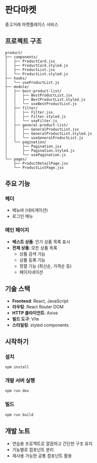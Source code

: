# 판다마켓

중고거래 마켓플레이스 서비스

## 프로젝트 구조
```
product/
├── components/
│   ├── ProductCard.jsx
│   ├── ProductCard.styled.js
│   ├── ProductList.jsx
│   └── ProductList.styled.js
├── hooks/
│   └── useProductList.js
├── module/
│   ├── best-product-list/
│   │   ├── BestProductList.jsx
│   │   ├── BestProductList.styled.js
│   │   └── useBestProductList.js
│   ├── filter/
│   │   ├── Filter.jsx
│   │   ├── Filter.styled.js
│   │   └── useFilter.js
│   ├── general-product-list/
│   │   ├── GeneralProductList.jsx
│   │   ├── GeneralProductList.styled.js
│   │   └── useGeneralProductList.js
│   └── pagination/
│       ├── Pagination.jsx
│       ├── Pagination.styled.js
│       └── usePagination.js
└── pages/
    ├── ProductDetailPage.jsx
    └── ProductListPage.jsx
```

## 주요 기능

### 헤더
- 메뉴바 (네비게이션)
- 로그인 메뉴

### 메인 페이지
- **베스트 상품**: 인기 상품 목록 표시
- **전체 상품**: 모든 상품 목록
  - 상품 검색 기능
  - 상품 등록 기능
  - 정렬 기능 (최신순, 가격순 등)
  - 페이지네이션

## 기술 스택

- **Frontend**: React, JavaScript
- **라우팅**: React Router DOM
- **HTTP 클라이언트**: Axios
- **빌드 도구**: Vite
- **스타일링**: styled components

## 시작하기

### 설치
```bash
npm install
```

### 개발 서버 실행
```bash
npm run dev
```

### 빌드
```bash
npm run build
```

## 개발 노트

- 연습용 프로젝트로 깔끔하고 간단한 구조 유지
- 기능별로 컴포넌트 분리
- 재사용 가능한 공통 컴포넌트 활용

